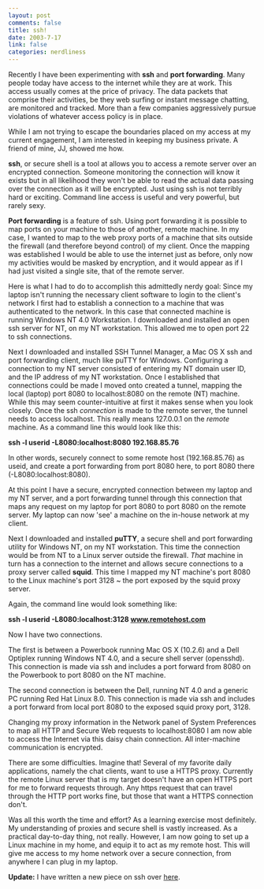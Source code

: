 ```yaml
--- 
layout: post
comments: false
title: ssh!
date: 2003-7-17
link: false
categories: nerdliness
---
```

Recently I have been experimenting with <strong>ssh</strong> and <strong>port forwarding</strong>. Many people today have access to the internet while they are at work. This access usually comes at the price of privacy. The data packets that comprise their activities, be they web surfing or instant message chatting, are monitored and tracked. More than a few companies aggressively pursue violations of whatever access policy is in place.

While I am not trying to escape the boundaries placed on my access at my current engagement, I am interested in keeping my business private. A friend of mine, JJ, showed me how.

<strong>ssh</strong>, or secure shell is a tool at allows you to access a remote server over an encrypted connection. Someone monitoring the connection will know it exists but in all likelihood they won't be able to read the actual data passing over the connection as it will be encrypted. Just using ssh is not terribly hard or exciting. Command line access is useful and very powerful, but rarely sexy.

<strong>Port forwarding</strong> is a feature of ssh. Using port forwarding it is possible to map ports on your machine to those of another, remote machine. In my case, I wanted to map to the web proxy ports of a machine that sits outside the firewall (and therefore beyond control) of my client. Once the mapping was established I would be able to use the internet just as before, only  now my activities would be masked by encryption, and it would appear as if I had just visited a single site, that of the remote server.

Here is what I had to do to accomplish this admittedly nerdy goal:
Since my laptop isn't running the necessary client software to login to the client's network I first had to establish a connection to a machine that was authenticated to the network. In this case that connected machine is running Windows NT 4.0 Workstation. I downloaded and installed an open ssh server for NT, on my NT workstation. This allowed me to open port 22 to ssh connections.

Next I downloaded and installed SSH Tunnel Manager, a Mac OS X ssh and port forwarding client, much like puTTY for Windows. Configuring a connection to my NT server consisted of entering my NT domain user ID, and the IP address of my NT workstation. Once I established that connections could be made I moved onto created a tunnel, mapping the local (laptop) port 8080 to localhost:8080 on the remote (NT) machine. While this may seem counter-intuitive at first it makes sense when you look closely. Once the ssh <i>connection</i> is made to the remote server, the tunnel needs to access localhost. This really means 127.0.0.1 on the <i>remote</i> machine. As a command line this would look like this:

<strong>ssh -l userid -L8080:localhost:8080 192.168.85.76</strong>

In other words, securely connect to some remote host (192.168.85.76) as useid, and create a port forwarding from port 8080 here, to port 8080 there (-L8080:localhost:8080).

At this point I have a secure, encrypted connection between my laptop and my NT server, and a port forwarding tunnel through this connection that maps any request on my laptop for port 8080 to port 8080 on the remote server. My laptop can now 'see' a machine on the in-house network at my client.

Next I downloaded and installed <strong>puTTY</strong>, a secure shell and port forwarding utility for Windows NT, on my NT workstation. This time the connection would be from NT to a Linux server outside the firewall. <i>That</i> machine in turn has a connection to the internet and allows secure connections to a proxy server called <strong>squid</strong>. This time I mapped my NT machine's port 8080 to the Linux machine's port 3128 ~ the port exposed by the squid proxy server.

Again, the command line would look something like:

<strong>ssh -l userid -L8080:localhost:3128 www.remotehost.com</strong>

Now I have two connections.

The first is between a Powerbook running Mac OS X (10.2.6) and a Dell Optiplex running Windows NT 4.0, and a secure shell server (opensshd). This connection is made via ssh and includes a port forward from 8080 on the Powerbook to port 8080 on the NT machine.

The second connection is between the Dell, running NT 4.0 and a generic PC running Red Hat Linux 8.0. This connection is made via ssh and includes a port forward from local port 8080 to the exposed squid proxy port, 3128.

Changing my proxy information in the Network panel of System Preferences to map all HTTP and Secure Web requests to localhost:8080 I am now able to access the Internet via this daisy chain connection. All inter-machine communication is encrypted.

There are some difficulties. Imagine that! Several of my favorite daily applications, namely the chat clients, want to use a HTTPS proxy. Currently the remote Linux server that is my target doesn't have an open HTTPS port for me to forward requests through. Any https request that can travel through the HTTP port works fine, but those that want a HTTPS connection don't.

Was all this worth the time and effort? As a learning exercise most definitely. My understanding of proxies and secure shell is vastly increased. As a practical day-to-day thing, not really. However, I am now going to set up a Linux machine in my home, and equip it to act as my remote host. This will give me access to my home network over a secure connection, from anywhere I can plug in my laptop.

<strong>Update:</strong> I have written a new piece on ssh over <a href="http://www.zanshin.net/blogs/000290.html">here</a>.
